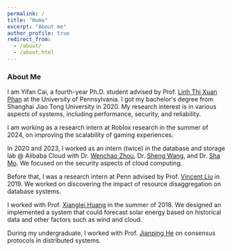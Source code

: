 ```yaml
---
permalink: /
title: "Home"
excerpt: "About me"
author_profile: true
redirect_from: 
  - /about/
  - /about.html
---
```


### About Me

I am Yifan Cai, a fourth-year Ph.D. student advised by Prof. [Linh Thi Xuan Phan](https://www.cis.upenn.edu/~linhphan/) at the University of Pennsylvania. I got my bachelor's degree from Shanghai Jiao Tong University in 2020. My research interest is in various aspects of systems, including performance, security, and reliability.

I am working as a research intern at Roblox research in the summer of 2024, on improving the scalability of gaming experiences. 

In 2020 and 2023, I worked as an intern (twice) in the database and storage lab @ Alibaba Cloud with Dr. [Wenchao Zhou](https://people.cs.georgetown.edu/~wzhou/), Dr. [Sheng Wang](https://wangsheng1001.github.io/), and Dr. [Sha Mo](https://desert0616.github.io/). We focused on the security aspects of cloud computing.

Before that, I was a research intern at Penn advised by Prof. [Vincent Liu](https://vincen.tl) in 2019. We worked on discovering the impact of resource disaggregation on database systems.

I worked with Prof. [Xianglei Huang](https://clasp.engin.umich.edu/people/huang-xianglei/) in the summer of 2018. We designed an implemented a system that could forecast solar energy based on historical data and other factors such as wind and cloud.

During my undergraduate, I worked with Prof. [Jianping He](https://iwin-fins.com/) on consensus protocols in distributed systems. 

